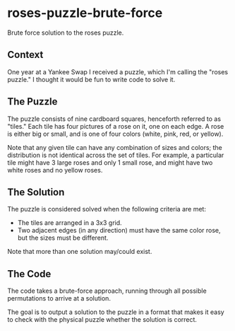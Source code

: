 # roses-puzzle-brute-force
Brute force solution to the roses puzzle.

## Context

One year at a Yankee Swap I received a puzzle, which I'm calling the "roses puzzle."  I thought it would be fun to write code to solve it.

## The Puzzle

The puzzle consists of nine cardboard squares, henceforth referred to as "tiles."  Each tile has four pictures of a rose on it, one on each edge.  A rose is either big or small, and is one of four colors (white, pink, red, or yellow).

Note that any given tile can have any combination of sizes and colors; the distribution is not identical across the set of tiles.  For example, a particular tile might have 3 large roses and only 1 small rose, and might have two white roses and no yellow roses.

## The Solution

The puzzle is considered solved when the following criteria are met:

* The tiles are arranged in a 3x3 grid.
* Two adjacent edges (in any direction) must have the same color rose, but the sizes must be different.

Note that more than one solution may/could exist.

## The Code

The code takes a brute-force approach, running through all possible permutations to arrive at a solution.

The goal is to output a solution to the puzzle in a format that makes it easy to check with the physical puzzle whether the solution is correct.

